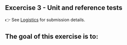 <!--This file was generated, do not modify it.-->
## Excercise 3 - **Unit and reference tests**

👉 See [Logistics](/logistics/#submission) for submission details.

The goal of this exercise is to:
-

